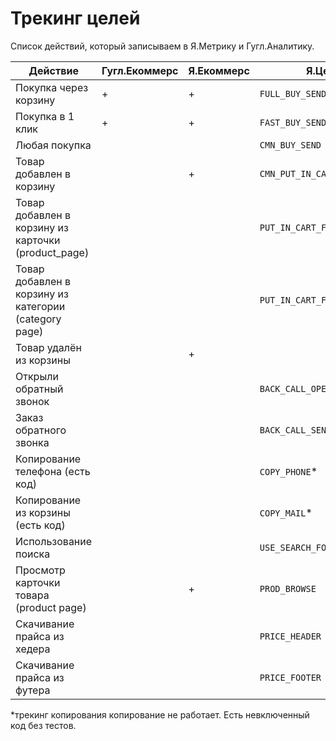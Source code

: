 # Трекинг целей

Список действий, который записываем в Я.Метрику и Гугл.Аналитику.

Действие|Гугл.Екоммерс|Я.Екоммерс|Я.Цели|
-----------|----------------|--------------|--------|
|Покупка через корзину|+|+|`FULL_BUY_SEND`|
|Покупка в 1 клик|+|+|`FAST_BUY_SEND`|
|Любая покупка| | |`CMN_BUY_SEND`|
|Товар добавлен в корзину| |+|`CMN_PUT_IN_CART`|
|Товар добавлен в корзину из карточки (product_page)| | |`PUT_IN_CART_FROM_PRODUCT`|
|Товар добавлен в корзину из категории (category page)| | |`PUT_IN_CART_FROM_CATEGORY`|
|Товар удалён из корзины| |+| |
|Открыли обратный звонок| | |`BACK_CALL_OPEN`|
|Заказ обратного звонка| | |`BACK_CALL_SEND`|
|Копирование телефона (есть код)| | |`COPY_PHONE`*|
|Копирование из корзины (есть код)| | |`COPY_MAIL`*|
|Использование поиска| | |`USE_SEARCH_FORM`|
|Просмотр карточки товара (product page)| |+|`PROD_BROWSE`|
|Скачивание прайса из хедера| | |`PRICE_HEADER`|
|Скачивание прайса из футера| | |`PRICE_FOOTER`|

*трекинг копирования копирование не работает.
Есть невключенный код без тестов.
